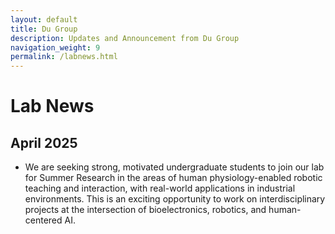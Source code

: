 ```yaml
---
layout: default
title: Du Group 
description: Updates and Announcement from Du Group
navigation_weight: 9
permalink: /labnews.html
---
```


# Lab News

## April 2025
* We are seeking strong, motivated undergraduate students to join our lab for Summer Research in the areas of human physiology-enabled robotic teaching and interaction, with real-world applications in industrial environments. This is an exciting opportunity to work on interdisciplinary projects at the intersection of bioelectronics, robotics, and human-centered AI.
